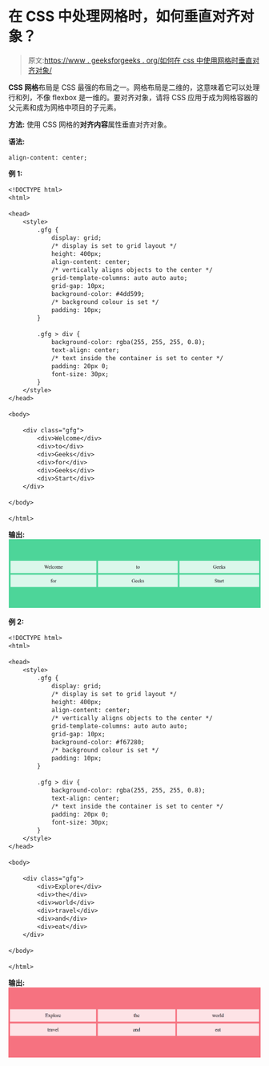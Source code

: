 # 在 CSS 中处理网格时，如何垂直对齐对象？

> 原文:[https://www . geeksforgeeks . org/如何在 css 中使用网格时垂直对齐对象/](https://www.geeksforgeeks.org/how-to-align-objects-vertically-when-working-with-grids-in-css/)

**CSS 网格**布局是 CSS 最强的布局之一。网格布局是二维的，这意味着它可以处理行和列，不像 flexbox 是一维的。要对齐对象，请将 CSS 应用于成为网格容器的父元素和成为网格中项目的子元素。

**方法:**
使用 CSS 网格的**对齐内容**属性垂直对齐对象。

**语法:**

```
align-content: center;

```

**例 1:**

```
<!DOCTYPE html>
<html>

<head>
    <style>
        .gfg {
            display: grid;
            /* display is set to grid layout */
            height: 400px;
            align-content: center;
            /* vertically aligns objects to the center */
            grid-template-columns: auto auto auto;
            grid-gap: 10px;
            background-color: #4dd599;
            /* background colour is set */
            padding: 10px;
        }

        .gfg > div {
            background-color: rgba(255, 255, 255, 0.8);
            text-align: center;
            /* text inside the container is set to center */
            padding: 20px 0;
            font-size: 30px;
        }
    </style>
</head>

<body>

    <div class="gfg">
        <div>Welcome</div>
        <div>to</div>
        <div>Geeks</div>
        <div>for</div>
        <div>Geeks</div>
        <div>Start</div>
    </div>

</body>

</html>
```

**输出:**
![](img/0cf2102f35d826b07b24b21aaefe98ed.png)

**例 2:**

```
<!DOCTYPE html>
<html>

<head>
    <style>
        .gfg {
            display: grid;
            /* display is set to grid layout */
            height: 400px;
            align-content: center;
            /* vertically aligns objects to the center */
            grid-template-columns: auto auto auto;
            grid-gap: 10px;
            background-color: #f67280;
            /* background colour is set */
            padding: 10px;
        }

        .gfg > div {
            background-color: rgba(255, 255, 255, 0.8);
            text-align: center;
            /* text inside the container is set to center */
            padding: 20px 0;
            font-size: 30px;
        }
    </style>
</head>

<body>

    <div class="gfg">
        <div>Explore</div>
        <div>the</div>
        <div>world</div>
        <div>travel</div>
        <div>and</div>
        <div>eat</div>
    </div>

</body>

</html>
```

**输出:**
![](img/f1b25d9072fe6aca12c3faf6384cc691.png)